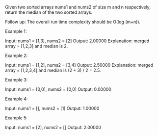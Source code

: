 Given two sorted arrays nums1 and nums2 of size m and n respectively, return the median of the two sorted arrays.

Follow up: The overall run time complexity should be O(log (m+n)).

 

Example 1:

Input: nums1 = [1,3], nums2 = [2]
Output: 2.00000
Explanation: merged array = [1,2,3] and median is 2.


Example 2:

Input: nums1 = [1,2], nums2 = [3,4]
Output: 2.50000
Explanation: merged array = [1,2,3,4] and median is (2 + 3) / 2 = 2.5.


Example 3:

Input: nums1 = [0,0], nums2 = [0,0]
Output: 0.00000


Example 4:

Input: nums1 = [], nums2 = [1]
Output: 1.00000


Example 5:

Input: nums1 = [2], nums2 = []
Output: 2.00000